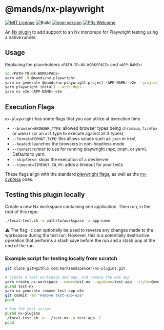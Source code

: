 # @mands/nx-playwright

[![MIT License](https://img.shields.io/github/license/marksandspencer/nx-plugins)](https://github.com/marksandspencer/nx-plugins/blob/main/LICENSE.md) ![Build](https://github.com/marksandspencer/nx-plugins/actions/workflows/release.yml/badge.svg) [![npm version](https://badge.fury.io/js/@mands%2Fnx-playwright.svg)](https://badge.fury.io/js/@mands%2Fnx-playwright) [![PRs Welcome](https://img.shields.io/badge/PRs-welcome-brightgreen.svg)](https://github.com/marksandspencer/nx-plugins/blob/main/CONTRIBUTING.md)

An [Nx plugin](https://nx.dev/packages/nx-plugin) to add support to an Nx monorepo for
Playwright testing using a native runner.

## Usage

Replacing the placeholders `<PATH-TO-NX-WORKSPACE>` and `<APP-NAME>`:

```sh
cd <PATH-TO-NX-WORKSPACE>
yarn add -D @mands/nx-playwright
yarn nx generate @mands/nx-playwright:project <APP-NAME>-e2e --project <APP-NAME>
yarn playwright install --with-deps
yarn nx e2e <APP-NAME>-e2e
```

## Execution Flags

`nx-playwright` has some flags that you can utilize at execution time

- `--browser=BROWSER_TYPE`: allowed browser types being `chromium`, `firefox` or `webkit` (or an `all` type to execute against all 3 types)
- `--format=FORMAT_TYPE`: this allows values such as `json` or `html`
- `--headed`: launches the browsers in non-headless mode
- `--runner`: runner to use for running playwright (npx, pnpn, or yarn). Defaults to yarn.
- `--skipServe`: skips the execution of a devServer
- `--timeout=TIMEOUT_IN_MS`: adds a timeout for your tests

These flags align with the standard [playwright flags](https://playwright.dev/docs/test-cli#reference), as well as the [nx-cypress](https://nx.dev/packages/cypress/executors/cypress#options) ones.

## Testing this plugin locally

Create a new Nx workspace containing one application. Then run, in the root of this repo:

```sh
./local-test.sh -w path/to/workspace -a app-name
```

⚠️ The flag `-C` can optionally be used to reverse any changes made to the workspace during the test run.
However, this is a potentially destructive operation that performs a stash save before the run and
a stash pop at the end of the run.

### Example script for testing locally from scratch

```bash
git clone git@github.com:marksandspencer/nx-plugins.git

# Create a test workspace and app, and remove the e2e app
yarn create nx-workspace --name=test-nx --appName=test-app --style=@emotion/styled --preset=next --nxCloud=false --interactive=false
pushd test-nx
yarn nx generate remove test-app-e2e
git commit -am "Remove test-app-e2e"
popd

# Run the test script
pushd nx-plugins
./local-test.sh -w ../test-nx -a test-app -C
popd
```
